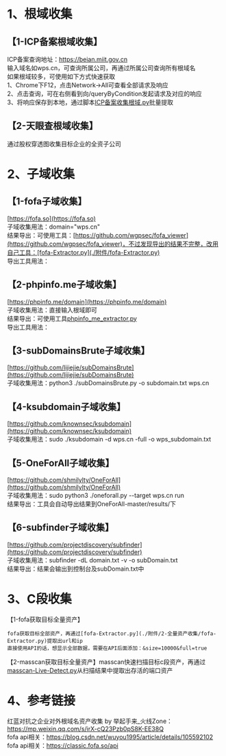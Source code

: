 # 1、根域收集
## 【1-ICP备案根域收集】
ICP备案查询地址：https://beian.miit.gov.cn  
输入域名如wps.cn，可查询所属公司，再通过所属公司查询所有根域名  
如果根域较多，可使用如下方式快速获取  
1、Chrome下F12，点击Network->All可查看全部请求及响应  
2、点击查询，可在右侧看到向/queryByCondition发起请求及对应的响应  
3、将响应保存到本地，通过脚本[ICP备案收集根域.py](./附件/ICP备案收集根域/ICP备案收集根域.py)批量提取  
## 【2-天眼查根域收集】
通过股权穿透图收集目标企业的全资子公司  
# 2、子域收集
## 【1-fofa子域收集】  
[https://fofa.so](https://fofa.so)  
子域收集用法：domain="wps.cn"  
结果导出：可使用工具：[https://github.com/wgpsec/fofa_viewer](https://github.com/wgpsec/fofa_viewer)，不过发现导出的结果不完整，改用自己工具：[fofa-Extractor.py](./附件/fofa-Extractor.py)  
导出工具用法：  
## 【2-phpinfo.me子域收集】  
[https://phpinfo.me/domain](https://phpinfo.me/domain)  
子域收集用法：直接输入根域即可  
结果导出：可使用工具[phpinfo_me_extractor.py](./附件/phpinfo_me_extractor.py)  
导出工具用法：  
## 【3-subDomainsBrute子域收集】  
[https://github.com/lijiejie/subDomainsBrute](https://github.com/lijiejie/subDomainsBrute)  
子域收集用法：python3 ./subDomainsBrute.py -o subdomain.txt wps.cn  
## 【4-ksubdomain子域收集】  
[https://github.com/knownsec/ksubdomain](https://github.com/knownsec/ksubdomain)  
子域收集用法：sudo ./ksubdomain -d wps.cn -full -o wps_subdomain.txt  
## 【5-OneForAll子域收集】  
[https://github.com/shmilylty/OneForAll](https://github.com/shmilylty/OneForAll)  
子域收集用法：sudo python3 ./oneforall.py --target wps.cn run  
结果导出：工具会自动导出结果到OneForAll-master/results/下  
## 【6-subfinder子域收集】  
[https://github.com/projectdiscovery/subfinder](https://github.com/projectdiscovery/subfinder)  
子域收集用法：subfinder -dL domain.txt -v -o subDomain.txt  
结果导出：结果会输出到控制台及subDomain.txt中  

# 3、C段收集
【1-fofa获取目标全量资产】
```
fofa获取目标全部资产，再通过[fofa-Extractor.py](./附件/2-全量资产收集/fofa-Extractor.py)提取出url和ip  
直接使用API的话，想显示全部数据，需要在API后面添加：&size=10000&full=true  
```
【2-masscan获取目标全量资产】masscan快速扫描目标c段资产，再通过[masscan-Live-Detect.py](./附件/2-全量资产收集/masscan-Live-Detect.py)从扫描结果中提取出存活的端口资产  

# 4、参考链接
红蓝对抗之企业对外根域名资产收集 by 举起手来_火线Zone：https://mp.weixin.qq.com/s/irX-cQ23Pzb0pS8K-EE38Q  
fofa api相关：https://blog.csdn.net/wuyou1995/article/details/105592102  
fofa api相关：https://classic.fofa.so/api  

